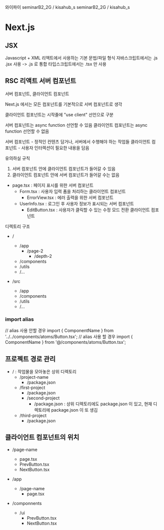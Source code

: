 와이파이
seminarB2_2G / kisahub_s
seminarB2_2G / kisahub_s

# Next.js

## JSX
Javascript + XML
리액트에서 사용하는 기본 문법/파일 형식
자바스크립트에서는 .js .jsx 사용 -> .js 로 통합
타입스크립트에서는 .tsx 만 사용

## RSC 리액트 서버 컴포넌트

서버 컴포넌트, 클라이언트 컴포넌트

Next.js 에서는 모든 컴포넌트를 기본적으로 서버 컴포넌트로 생각

클라이언트 컴포넌트는 시작줄에 "use client" 선언으로 구분

서버 컴포넌트는 async function 선언할 수 있음
클라이언트 컴포넌트는 async function 선언할 수 없음

서버 컴포넌트 - 정적인 컨텐츠 담거나, 서버에서 수행해야 하는 작업들
클라이언트 컴포넌트 - 사용자 인터렉션이 필요한 내용을 담음

유의하실 규칙

1. 서버 컴포넌트 안에 클라이언트 컴포넌트가 들어갈 수 있음
2. 클라이언트 컴포넌트 안에 서버 컴포넌트가 들어갈 수는 없음

- page.tsx : 페이지 표시를 위한 서버 컴포넌트
  - Form.tsx : 사용자 입력 폼을 처리하는 클라이언트 컴포넌트
    - ErrorView.tsx : 에러 출력을 위한 서버 컴포넌트
  - UserInfo.tsx : 로그인 후 사용자 정보가 표시되는 서버 컴포넌트
    - EditButton.tsx : 사용자가 클릭할 수 있는 수정 모드 전환 클라이언트 컴포넌트

디렉토리 구조

- /
  - /app
    - /page-2
      - /depth-2
  - /components
  - /utils
  - /...

- /src
  - /app
  - /components
  - /utils
  - /...

### import alias

// alias 사용 안할 경우
import { ComponentName } from '../../components/atoms/Button.tsx';
// alias 사용 할 경우
import { ComponentName } from '@/components/atoms/Button.tsx';

## 프로젝트 경로 관리

- / : 작업물을 모아놓은 상위 디렉토리
  - /project-name
    - /package.json
  - /first-project
    - /package.json
    - /second-project
      - /package.json : 상위 디렉토리에도 package.json 이 있고, 현재 디렉토리에 package.json 이 또 생김
  - /third-project
    - /package.json

## 클라이언트 컴포넌트의 위치

- /page-name
  - page.tsx
  - PrevButton.tsx
  - NextButton.tsx

- /app
  - /page-name
    - page.tsx
- /componnents
  - /ui
    - PrevButton.tsx
    - NextButton.tsx
